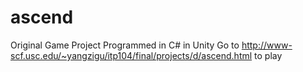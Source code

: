 # ascend
Original Game Project
Programmed in C# in Unity
Go to http://www-scf.usc.edu/~yangzigu/itp104/final/projects/d/ascend.html to play
